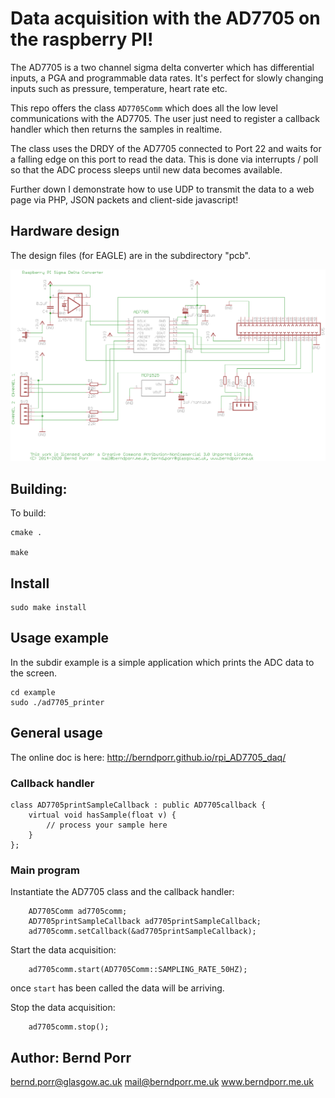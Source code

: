 # Data acquisition with the AD7705 on the raspberry PI!

The AD7705 is a two channel sigma delta converter which has
differential inputs, a PGA and programmable data rates. It's
perfect for slowly changing inputs such as pressure, temperature,
heart rate etc.

This repo offers the class `AD7705Comm` which does all the low level
communications with the AD7705. The user just need to register a
callback handler which then returns the samples in realtime.

The class uses the DRDY of the AD7705 connected to Port 22 and
waits for a falling edge on this port to read
the data. This is done via interrupts / poll
so that the ADC process sleeps until new data becomes
available.

Further down I demonstrate how to use UDP to transmit the data to a web
page via PHP, JSON packets and client-side javascript!

## Hardware design

The design files (for EAGLE) are in the subdirectory "pcb".

![alt tag](circuit.png)

## Building:

To build:

    cmake .

    make

## Install

    sudo make install

## Usage example

In the subdir example is a simple application which prints the ADC data to the screen.

    cd example
    sudo ./ad7705_printer

## General usage

The online doc is here: http://berndporr.github.io/rpi_AD7705_daq/

### Callback handler

```
class AD7705printSampleCallback : public AD7705callback {
	virtual void hasSample(float v) {
		// process your sample here
	}
};
```

### Main program

Instantiate the AD7705 class and the callback handler:
```
	AD7705Comm ad7705comm;
	AD7705printSampleCallback ad7705printSampleCallback;
	ad7705comm.setCallback(&ad7705printSampleCallback);
```

Start the data acquisition:
```
	ad7705comm.start(AD7705Comm::SAMPLING_RATE_50HZ);
```
once `start` has been called the data will be arriving.

Stop the data acquisition:
```
	ad7705comm.stop();
```

## Author: Bernd Porr

   bernd.porr@glasgow.ac.uk
   mail@berndporr.me.uk
   www.berndporr.me.uk
